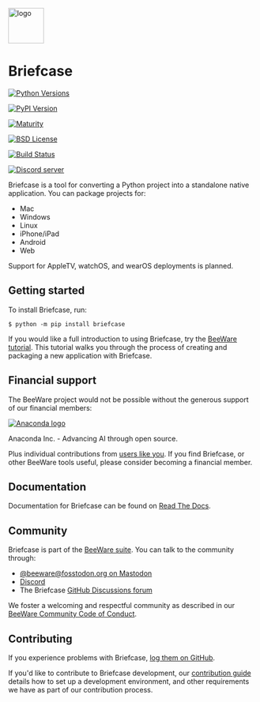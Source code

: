 [<img src="https://beeware.org/project/briefcase/briefcase.png" width="72" alt="logo" />](https://beeware.org/briefcase)

# Briefcase

[![Python Versions](https://img.shields.io/pypi/pyversions/briefcase.svg)](https://pypi.python.org/pypi/briefcase)

[![PyPI Version](https://img.shields.io/pypi/v/briefcase.svg)](https://pypi.python.org/pypi/briefcase)

[![Maturity](https://img.shields.io/pypi/status/briefcase.svg)](https://pypi.python.org/pypi/briefcase)

[![BSD License](https://img.shields.io/pypi/l/briefcase.svg)](https://github.com/beeware/briefcase/blob/main/LICENSE)

[![Build Status](https://github.com/beeware/briefcase/workflows/CI/badge.svg?branch=main)](https://github.com/beeware/briefcase/actions)

[![Discord server](https://img.shields.io/discord/836455665257021440?label=Discord%20Chat&logo=discord&style=plastic)](https://beeware.org/bee/chat/)

Briefcase is a tool for converting a Python project into a standalone native application. You can package projects for:

- Mac
- Windows
- Linux
- iPhone/iPad
- Android
- Web

Support for AppleTV, watchOS, and wearOS deployments is planned.

## Getting started

To install Briefcase, run:

    $ python -m pip install briefcase

If you would like a full introduction to using Briefcase, try the [BeeWare tutorial](https://tutorial.beeware.org). This tutorial walks you through the process of creating and packaging a new application with Briefcase.

## Financial support

The BeeWare project would not be possible without the generous support of our financial members:

[![Anaconda logo](https://beeware.org/community/members/anaconda/anaconda-large.png)](https://anaconda.com/)

Anaconda Inc. - Advancing AI through open source.

Plus individual contributions from [users like you](https://beeware.org/community/members/). If you find Briefcase, or other BeeWare tools useful, please consider becoming a financial member.

## Documentation

Documentation for Briefcase can be found on [Read The Docs](https://briefcase.beeware.org).

## Community

Briefcase is part of the [BeeWare suite](https://beeware.org). You can talk to the community through:

- [@beeware@fosstodon.org on Mastodon](https://fosstodon.org/@beeware)
- [Discord](https://beeware.org/bee/chat/)
- The Briefcase [GitHub Discussions forum](https://github.com/beeware/briefcase/discussions)

We foster a welcoming and respectful community as described in our [BeeWare Community Code of Conduct](https://beeware.org/community/behavior/).

## Contributing

If you experience problems with Briefcase, [log them on GitHub](https://github.com/beeware/briefcase/issues).

If you'd like to contribute to Briefcase development, our [contribution guide](https://briefcase.beeware.org/en/latest/how-to/contribute) details how to set up a development environment, and other requirements we have as part of our contribution process.

